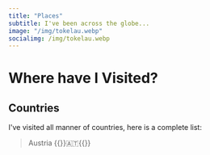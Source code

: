 ```yaml
---
title: "Places"
subtitle: I've been across the globe...
image: "/img/tokelau.webp"
socialimg: /img/tokelau.webp
---
```


# Where have I Visited?

## Countries

I've visited all manner of countries, here is a complete list:

> Austria {{<emoji>}}🇦🇹{{</emoji>}}
